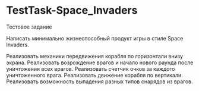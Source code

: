 # TestTask-Space_Invaders
Тестовое задание

Написать минимально жизнеспособный продукт игры в стиле Space Invaders.

Реализовать механики передвижения корабля по горизонтали внизу экрана.
Реализовать возрождение врагов и начало нового раунда после уничтожения всех врагов.
Реализовать счетчик очков за каждого уничтоженного врага.
Реализовать движение корабля по вертикали.
Реализовать возможность выпадения разных типов снарядов из врагов. 
